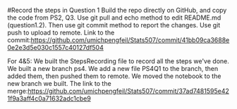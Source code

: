 #Record the steps in Question 1
Build the repo directly on GitHub, and copy the code from PS2, Q3.
Use git pull and echo method to edit README.md (question1.2).
Then use git commit method to report the changes. Use git push to upload to remote.
Link to the commit:https://github.com/umichpengfeil/Stats507/commit/41bb09ca3688e0e2e3d5e030c1557c40127df504

For 4&5:
We built the StepsRecording file to record all the steps we've done.
We built a new branch ps4.
We add a new file PS4Q1 to the branch, then added them, then pushed them to remote.
We moved the notebook to the new branch we built. 
The link to the merge:https://github.com/umichpengfeil/Stats507/commit/37ad7481595e421f9a3aff4c0a71632adc1cbe9

